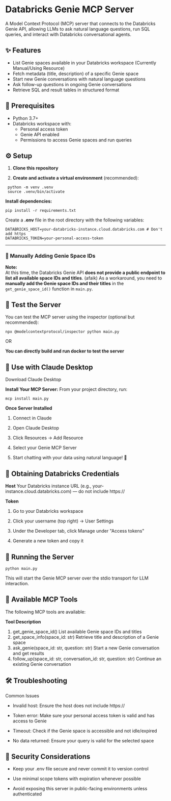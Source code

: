 
# Databricks Genie MCP Server

A Model Context Protocol (MCP) server that connects to the Databricks Genie API, allowing LLMs to ask natural language questions, run SQL queries, and interact with Databricks conversational agents.


## ✨ Features

- List Genie spaces available in your Databricks workspace (Currently Manual/Using Resource)
- Fetch metadata (title, description) of a specific Genie space
- Start new Genie conversations with natural language questions
- Ask follow-up questions in ongoing Genie conversations
- Retrieve SQL and result tables in structured format

## 🧱 Prerequisites

- Python 3.7+
- Databricks workspace with:
  - Personal access token
  - Genie API enabled
  - Permissions to access Genie spaces and run queries


## ⚙️ Setup

1. **Clone this repository**

2. **Create and activate a virtual environment** (recommended):
  

```
 python -m venv .venv
 source .venv/bin/activate
 ```

   
**Install dependencies:**

```
pip install -r requirements.txt
```

Create a **.env** file in the root directory with the following variables:

```
DATABRICKS_HOST=your-databricks-instance.cloud.databricks.com # Don't add https
DATABRICKS_TOKEN=your-personal-access-token
```
----------

### 📌 Manually Adding Genie Space IDs

**Note:**  
 At this time, the Databricks Genie API **does not provide a public endpoint to list all available space IDs and titles**.  (afaik)
As a workaround, you need to **manually add the Genie space IDs and their titles** in the `get_genie_space_id()` function in `main.py`.





## 🧪 Test the Server
You can test the MCP server using the inspector (optional but recommended):

```
npx @modelcontextprotocol/inspector python main.py
```
OR

**You can directly build and run docker to test the server**

## 💬 Use with Claude Desktop

Download Claude Desktop

**Install Your MCP Server:**
From your project directory, run:

```
mcp install main.py
```
**Once Server Installed**
  1. Connect in Claude
   
   2. Open Claude Desktop
   
   3. Click Resources → Add Resource
   
   4. Select your Genie MCP Server
   
   5. Start chatting with your data using natural language! 🎯

## 🧾 Obtaining Databricks Credentials
**Host**
Your Databricks instance URL (e.g., your-instance.cloud.databricks.com) — do not include https://

**Token**

 1. Go to your Databricks workspace
    
 2. Click your username (top right) → User Settings
 3. Under the Developer tab, click Manage under "Access tokens"
 4. Generate a new token and copy it




## 🚀 Running the Server

```
python main.py
```
This will start the Genie MCP server over the stdio transport for LLM interaction.

## 🧰 Available MCP Tools
The following MCP tools are available:


**Tool	Description**
1. get_genie_space_id()	List available Genie space IDs and titles
2. get_space_info(space_id: str)	Retrieve title and description of a Genie space
3. ask_genie(space_id: str, question: str)	Start a new Genie conversation and get results
4. follow_up(space_id: str, conversation_id: str, question: str)	Continue an existing Genie conversation

## 🛠️ Troubleshooting
Common Issues
- Invalid host: Ensure the host does not include https://

- Token error: Make sure your personal access token is valid and has access to Genie

- Timeout: Check if the Genie space is accessible and not idle/expired

- No data returned: Ensure your query is valid for the selected space

## 🔐 Security Considerations

 - Keep your .env file secure and never commit it to version control

 - Use minimal scope tokens with expiration whenever possible

- Avoid exposing this server in public-facing environments unless authenticated
